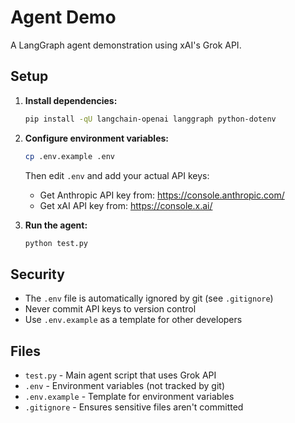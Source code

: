 # Agent Demo

A LangGraph agent demonstration using xAI's Grok API.

## Setup

1. **Install dependencies:**
   ```bash
   pip install -qU langchain-openai langgraph python-dotenv
   ```

2. **Configure environment variables:**
   ```bash
   cp .env.example .env
   ```
   
   Then edit `.env` and add your actual API keys:
   - Get Anthropic API key from: https://console.anthropic.com/
   - Get xAI API key from: https://console.x.ai/

3. **Run the agent:**
   ```bash
   python test.py
   ```

## Security

- The `.env` file is automatically ignored by git (see `.gitignore`)
- Never commit API keys to version control
- Use `.env.example` as a template for other developers

## Files

- `test.py` - Main agent script that uses Grok API
- `.env` - Environment variables (not tracked by git)
- `.env.example` - Template for environment variables
- `.gitignore` - Ensures sensitive files aren't committed